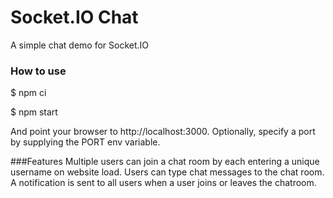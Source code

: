 # Socket.IO Chat
A simple chat demo for Socket.IO

### How to use

$ npm ci

$ npm start

And point your browser to http://localhost:3000. Optionally, specify a port by supplying the PORT env variable.

###Features
Multiple users can join a chat room by each entering a unique username on website load.
Users can type chat messages to the chat room.
A notification is sent to all users when a user joins or leaves the chatroom.